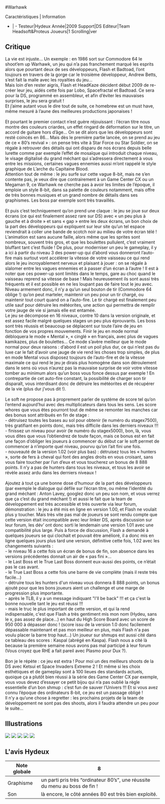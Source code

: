 #Warhawk

Caractéristiques | Information
- | -
Testeur|Hydeux
Année|2009
Support|DS
Editeur|Team Headsoft&Proteus
Joueurs|1
Scrolling|ver

## Critique
La vie est injuste… Un exemple : en 1986 sort sur Commodore 64 le shoot’em up Warhawk, un jeu qui n’a pas franchement marqué les esprits alors que pourtant deux de ses développeurs, Flash et Badtoad, l’ont toujours en travers de la gorge car le troisième développeur, Andrew Betts, s’est fait la malle avec les royalties du jeu…<br/>Mais loin d’en rester aigris, Flash et HeadKaze décident début 2009 de re-créer leur jeu, aidés cette fois par Lobo, Spacefractal et Badtoad. Ce sera pour la DS, programmé en assembleur, et afin d’éviter les mauvaises surprises, le jeu sera gratuit !<br/>Et j’aime autant vous le dire tout de suite, ce homebrew est un must have, même mesuré à l’aune des meilleures productions japonaises !<br/><br/>Et pourtant le premier contact n’est guère réjouissant : l’écran titre nous montre des couleurs criardes, un effet ringard de déformation sur le titre, un accord de guitare hors d’âge… On se dit alors que les développeurs sont resté coincés en 86… Mais dès le première partie lancée, on se prend au jeu de ce « 80’s revival » : on pense très vite à Star Force ou Star Soldier, on se régale à retrouver des détails qui ont disparu de nos écrans depuis belle lurette comme par exemple l’effet de mosaïque qui introduit chaque niveau, le visage digitalisé du grand méchant qui s’adressera directement à vous entre les missions, certaines vagues ennemies aussi m’ont rappelé le style graphique de L’arche du Capitaine Blood.<br/>Attention tout de même : le jeu surfe sur cette vague 8-bit, mais ne s’en contente pas, je veux dire que contrairement à un Game Center CX ou un Megaman 9, ce Warhawk ne cherche pas à avoir les limites de l’époque, il emploie un style 8-bit, dans sa palette de couleurs notamment, mais offre de très bonnes musiques et un grand nombre de détails dans ses graphismes. Les boss par exemple sont très travaillés.<br/><br/>Et puis c’est techniquement qu’on prend une claque : le jeu se joue sur deux écrans (ce qui est finalement assez rare sur DS) avec « un peu plus à gauche et à droite » et sans « gap » entre les deux écrans, un bon choix de la part des développeurs qui expliquent sur leur site qu’un tel espace reviendrait à coller une bande de scotch noir au milieu de votre écran télé ! L’animation est sans aucune faille, alors même que les sprites sont nombreux, souvent très gros, et que les boulettes pullulent, c’est vraiment bluffant tant c’est fluide ! De plus, pour moderniser un peu le gameplay, il y a ici à partir du niveau 3 des power-up qui d’abord vous donneront l’auto-fire mais surtout vont accélérer la vitesse de votre vaisseau ce qui rend alors le jeu incroyablement nerveux et plaisant à jouer : on se régale à slalomer entre les vagues ennemies et à passer d’un écran à l’autre ! Il est à noter que ces power-up sont limités dans le temps, gare au choc quand le vaisseau reprend sa vitesse de base ! Mais heureusement ils sont aussi très fréquents et il est possible en ne les loupant pas de faire tout le jeu avec.<br/>Niveau armement donc, il n’y a qu’un seul bouton de tir (Commodore 64 oblige !) qu’on peut marteler, maintenir un peu pour un tir chargé, ou maintenir tout court quand on a l’auto-fire. Le tir chargé est finalement peu utile sauf pour détruire les météorites, une action qui permettra de remplir votre jauge de vie si jamais elle est entamée.<br/>Le jeu se décompose en 16 niveaux, contre 10 dans la version originale, et est assez facile malgré quelques stages un peu plus éprouvants. Les boss sont très réussis et beaucoup se déplacent sur toute l’aire de jeu en fonction de vos propres mouvements. Finir le jeu en mode normal débloquera le mode « Mental », « cinglé » en français, avec plus de vagues kamikazes, plus de boulettes… Ce mode s’avère meilleur que le mode normal pour deux raisons : d’abord il est un poil plus dur, ce qui n’est pas du luxe car le fait d’avoir une jauge de vie rend les choses trop simples, de plus en mode Mental vous disposez toujours de l’auto-fire et de la vitesse maximale ce qui rend le jeu je dirais plus homogène dans son déroulement dans le sens où vous n’aurez pas la mauvaise surprise de voir votre vitesse tomber au minimum alors qu’un boss vous fonce dessus par exemple ! En contrepartie de cet auto-fire constant, la possibilité de charger son tir disparaît, vous interdisant donc de détruire les météorites et de récupérer de la vie (plus dur j’vous dit !).<br/><br/>Le soft ne propose pas à proprement parler de système de score tel qu’on l’entend aujourd’hui avec des multiplicateurs dans tous les sens. Les score whores que vous êtes pourront tout de même se remonter les manches car des bonus sont attribués en fin de stage :<br/>- détruisez toutes les bases au sol pour obtenir (le numéro du stagex7500), très gratifiant en points donc, mais très difficile dans les derniers niveaux !!!<br/>- finissez un niveau pour avoir (le numéro du stagex5000), bon, là, vous vous dites que vous l’obtiendrez de toute façon, mais ce bonus est en fait une façon d’obliger les joueurs à commencer du début car le soft permet de commencer à n’importe quel niveau, pourvu qu’on l’ait fini une fois.<br/>- nouveauté de la version 1.02 (voir plus bas) : détruisez tous les « hunters », sorte de fers à cheval qui font des angles droits en vous croisant, sans vous faire toucher par l’un d’eux et vous toucherez un bonus de 8 888 points. Il n’y a pas de hunters dans tous les niveaux, et tous les avoir se révèle assez ardu dans les derniers niveaux !<br/><br/>Ajoutez à tout ça une bonne dose d’humour de la part des développeurs (par exemple le dialogue qui défile sur l’écran titre, ou même l’identité du grand méchant : Anton Lavey, googlez donc un peu son nom, et vous verrez que ça c’est du grand méchant !) et aussi le fait que la team de développement est très accessible et très ouverte via leur forum, démonstration : le jeu a été mis en ligne en version 1.00, et Flash ne voulait plus y toucher. Mais très vite pas mal de joueurs se sont rendu compte que cette version était incompatible avec leur linker DS, après discussion sur leur forum, les dév’ ont donc sorti le lendemain une version 1.01 avec une compatibilité plus large. Puis à force de discussion, Flash a demandé à quelques joueurs se qui clochait et pouvait être amélioré, il a donc mis en ligne quelques jours plus tard une version, définitive cette fois, 1.02 avec les changements suivants :<br/>- le niveau 16 a cette fois un écran de bonus de fin, son absence dans les versions précédentes donnait un air de « pas fini »…<br/>- le Last Boss et le True Last Boss donnent eux-aussi des points, ce n’était pas le cas avant.<br/>- le True Last Boss a cette fois une barre de vie complète (mais il reste très facile...)<br/>- détruire tous les hunters d'un niveau vous donnera 8 888 points, un bonus ajouté pour que les bons joueurs aient un challenge et une marge de progression plus importante.<br/>- après le TLB, il y a un message indiquant "I'll be back" !!! et ça c'est la bonne nouvelle tant le jeu est réussi !!!<br/>- mais le truc le plus important de cette version, et qui la rend indispensable, c'est que Flash a très gentiment mis mon nom (Hydeu, sans le x, pas assez de place...) en haut du High Score Board avec un score de 950 000 à dépasser donc ! (score issu de la version 1.0 donc facilement dépassable maintenant et pas mon meilleur en plus, mais Flash n'a pas voulu placer la barre trop haut...) Un joueur sur shmups est aussi cité dans ce tableau des scores : Kaspal (abrégé en Kaspa). Flash nous a cité là because la première semaine nous avons pas mal participé à leur forum (Vous croyez que RHE a fait pareil avec Plasmo pour Dux ?).<br/><br/>Bon je le répète : ce jeu est extra ! Pour moi un des meilleurs shoots de la DS avec Ketsui et Space Invaders Extreme 2 ! Et même si les choix esthétiques et de gameplay sont à 100 lieues des standards actuels, quoique ça a plutôt bien réussi à la série des Game Center CX par exemple, vous vous devez d’essayer ce petit bijou qui n’a pas oublié la règle essentielle d’un bon shmup : c’est fun de sauver l’Univers !!! Et si vous avez connu l’époque des ordinateurs 8-bit, ce jeu est un passage obligé !<br/>Il n’y a qu’une chose à regretter : les prochains projets de la team de développement ne sont pas des shoots, alors il faudra attendre un peu pour le suite… 

## Illustrations
![](http://www.shmup.com/images/thumbs/img_fiche_1_1283.png)
![](http://www.shmup.com/images/thumbs/img_fiche_2_1283.png)
![](http://www.shmup.com/images/thumbs/img_fiche_3_1283.png)
![](http://www.shmup.com/images/thumbs/img_fiche_4_1283.png)
![](http://www.shmup.com/images/thumbs/)

## L'avis Hydeux
Note globale|8
-|-
Graphisme|un parti pris très “ordinateur 80’s”, une réussite du menu au boss de fin ! 
Son|là encore, le côté années 80 est très bien exploité.

